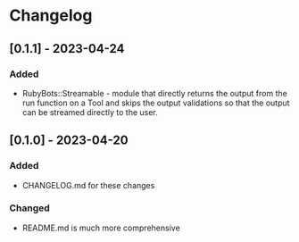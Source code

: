 # Changelog

## [0.1.1] - 2023-04-24
### Added
- RubyBots::Streamable - module that directly returns the output from the run function on a Tool and skips the output validations so that the output can be streamed directly to the user.

## [0.1.0] - 2023-04-20
### Added
- CHANGELOG.md for these changes

### Changed
- README.md is much more comprehensive
